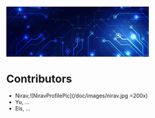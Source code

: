 ![Project Banner](/doc/images/banner.png)

# Contributors

- Nirav,![NiravProfilePic](/doc/images/nirav.jpg =200x)
- Yu, ...
- Els, ...
